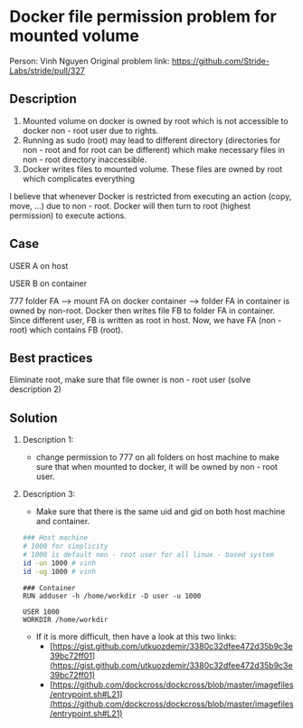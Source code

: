# Docker file permission problem for mounted volume

Person: Vinh Nguyen
Original problem link: https://github.com/Stride-Labs/stride/pull/327

## Description

1. Mounted volume on docker is owned by root which is not accessible to docker non - root user due to rights.
2. Running as sudo (root) may lead to different directory (directories for non - root and for root can be different) which make necessary files in non - root directory inaccessible.
3. Docker writes files to mounted volume. These files are owned by root which complicates everything

I believe that whenever Docker is restricted from executing an action (copy, move, …) due to non - root. Docker will then turn to root (highest permission) to execute actions.

## Case

USER A on host

USER B on container

777 folder FA --> mount FA on docker container --> folder FA in container is owned by non-root. Docker then writes file FB to folder FA in container. Since different user, FB is written as root in host. Now, we have FA (non - root) which contains FB (root).

## Best practices

Eliminate root, make sure that file owner is non - root user (solve description 2)

## Solution

1. Description 1: 
    - change permission to 777 on all folders on host machine to make sure that when mounted to docker, it will be owned by non - root user.
2. Description 3:
    - Make sure that there is the same uid and gid on both host machine and container.
    
    ```bash
    ### Host machine
    # 1000 for simplicity
    # 1000 is default non - root user for all linux - based system
    id -un 1000 # vinh
    id -ug 1000 # vinh
    ```
    
    ```docker
    ### Container
    RUN adduser -h /home/workdir -D user -u 1000
    
    USER 1000
    WORKDIR /home/workdir
    ```
    
    - If it is more difficult, then have a look at this two links:
        - [https://gist.github.com/utkuozdemir/3380c32dfee472d35b9c3e39bc72ff01](https://gist.github.com/utkuozdemir/3380c32dfee472d35b9c3e39bc72ff01)
        - [https://github.com/dockcross/dockcross/blob/master/imagefiles/entrypoint.sh#L21](https://github.com/dockcross/dockcross/blob/master/imagefiles/entrypoint.sh#L21)